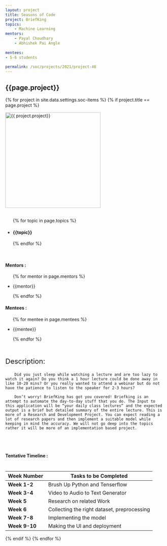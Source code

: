 ```yaml
---
layout: project
title: Seasons of Code
project: BriefKing
topics:
    - Machine Learning
mentors:
    - Payal Choudhary
    - Abhishek Pai Angle      
    
mentees:
- 5-6 students   
    
permalink: /soc/projects/2021/project-46
---
```


<h2 class="display1 m-3 p-3 text-center">{{page.project}}</h2>

{% for project in site.data.settings.soc-items %}
{% if project.title == page.project %}
<div>
    <img src="{{ site.baseurl }}/{{ project.image }}"  width = "300" height="300" alt="{{ project.project}}" class="border rounded img-soc">
</div>
<div>
    <br>
    <ul>
        {% for topic in page.topics %}
        <li><h4 class="text-primary text-center">{{topic}}</h4></li>
        {% endfor %}
    </ul>
    <br>
    <h4 class="display3  ">Mentors :</h4> 
    <ul>
        {% for mentor in page.mentors %}
        <li><p class="lead">{{mentor}}</p></li>
        {% endfor %}
    </ul>
    <h4 class="display3  ">Mentees :</h4> 
    <ul>
        {% for mentee in page.mentees %}
        <li><p class="lead">{{mentee}}</p></li>
        {% endfor %}
    </ul>
</div>
<div>
    <p class="display3" style = "font-size:22px;" >
        <br>
        Description:
        
        Did you just sleep while watching a lecture and are too lazy to watch it again? Do you think a 1 hour lecture could be done away in like 10-20 mins? Or you really wanted to attend a webinar but do not have the patience to listen to the speaker for 2-3 hours?

        Don’t worry! BriefKing has got you covered! Briefking is an attempt to automate the day-to-day stuff that you do. The Input to this application will be “your daily class lectures” and the expected output is a brief but detailed summary of the entire lecture. This is more of a Research and Development Project. You can expect reading a lot of research papers and then implement a suitable model while keeping in mind the accuracy. We will not go deep into the topics rather it will be more of an implementation based project.
  </p><br>
</div>
<div>
    <h4 class="display3" style="margin:40px 0px 40px 0px;">Tentative Timeline :</h4>
    <table  class="table table-striped">
  <thead>
    <tr>
      <th>Week Number</th>
      <th>Tasks to be Completed</th>
    </tr>
  </thead>
  <tbody>
    <tr>
      <td><strong>Week 1-2</strong></td>
      <td>Brush Up Python and Tenserflow</td>
    </tr>
    <tr>
      <td><strong>Week 3-4</strong></td>
      <td>Video to Audio to Text Generator</td>
    </tr>
    <tr>
      <td><strong>Week 5</strong></td>
      <td>Research on related Work</td>
    </tr>
    <tr>
      <td><strong>Week 6</strong></td>
      <td>Collecting the right dataset, preprocessing</td>
    </tr>
    <tr>
      <td><strong>Week 7-8</strong></td>
      <td>Implementing the model</td>
    </tr>
    <tr>
      <td><strong>Week 9-10</strong></td>
      <td>Making the UI and deployment</td>
    </tr>
  </tbody>
</table>
</div>

{% endif %}
{% endfor %}
